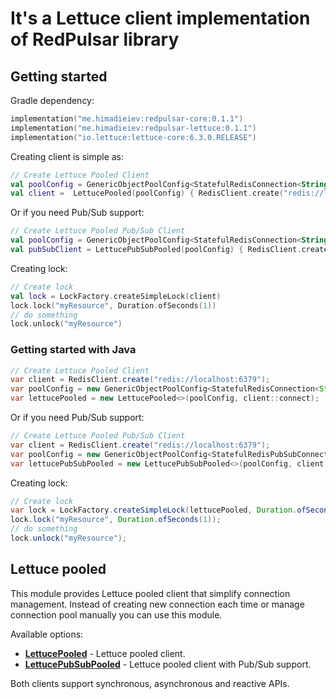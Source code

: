 # It's a Lettuce client implementation of RedPulsar library

## Getting started

Gradle dependency:
```kotlin
implementation("me.himadieiev:redpulsar-core:0.1.1")
implementation("me.himadieiev:redpulsar-lettuce:0.1.1")
implementation("io.lettuce:lettuce-core:6.3.0.RELEASE")
```

Creating client is simple as:
```kotlin
// Create Lettuce Pooled Client
val poolConfig = GenericObjectPoolConfig<StatefulRedisConnection<String, String>>()
val client =  LettucePooled(poolConfig) { RedisClient.create("redis://localhost:6379").connect() }
```
Or if you need Pub/Sub support:
```kotlin
// Create Lettuce Pooled Pub/Sub Client
val poolConfig = GenericObjectPoolConfig<StatefulRedisConnection<String, String>>()
val pubSubClient = LettucePubSubPooled(poolConfig) { RedisClient.create("redis://localhost:6379").connectPubSub() }
```
Creating lock:
```kotlin
// Create lock
val lock = LockFactory.createSimpleLock(client)
lock.lock("myResource", Duration.ofSeconds(1))
// do something
lock.unlock("myResource")
```

### Getting started with Java
```java
// Create Lettuce Pooled Client
var client = RedisClient.create("redis://localhost:6379");
var poolConfig = new GenericObjectPoolConfig<StatefulRedisConnection<String, String>>();
var lettucePooled = new LettucePooled<>(poolConfig, client::connect);
```
Or if you need Pub/Sub support:
```java
// Create Lettuce Pooled Pub/Sub Client
var client = RedisClient.create("redis://localhost:6379");
var poolConfig = new GenericObjectPoolConfig<StatefulRedisPubSubConnection<String, String>>();
var lettucePubSubPooled = new LettucePubSubPooled<>(poolConfig, client::connectPubSub);
```
Creating lock:
```java
// Create lock
var lock = LockFactory.createSimpleLock(lettucePooled, Duration.ofSeconds(1), 3);
lock.lock("myResource", Duration.ofSeconds(1));
// do something
lock.unlock("myResource");
```

## Lettuce pooled
This module provides Lettuce pooled client that simplify connection management. 
Instead of creating new connection each time or manage connection pool manually you can use this module.

Available options:
- **[LettucePooled](./src/main/kotlin/me/himadieiev/redpulsar/lettuce/LettucePooled.kt)** - Lettuce pooled client.
- **[LettucePubSubPooled](./src/main/kotlin/me/himadieiev/redpulsar/lettuce/LettucePubSubPooled.kt)** - Lettuce pooled client with Pub/Sub support.

Both clients support synchronous, asynchronous and reactive APIs.
